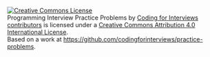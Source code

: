 <a rel="license" href="http://creativecommons.org/licenses/by/4.0/deed.en_US"><img alt="Creative Commons License" style="border-width:0" src="http://i.creativecommons.org/l/by/4.0/88x31.png" /></a><br /><span xmlns:dct="http://purl.org/dc/terms/" property="dct:title">Programming Interview Practice Problems</span> by <a xmlns:cc="http://creativecommons.org/ns#" href="https://github.com/codingforinterviews/practice-problems" property="cc:attributionName" rel="cc:attributionURL">Coding for Interviews contributors</a> is licensed under a <a rel="license" href="http://creativecommons.org/licenses/by/4.0/deed.en_US">Creative Commons Attribution 4.0 International License</a>.<br />Based on a work at <a xmlns:dct="http://purl.org/dc/terms/" href="https://github.com/codingforinterviews/practice-problems" rel="dct:source">https://github.com/codingforinterviews/practice-problems</a>.
